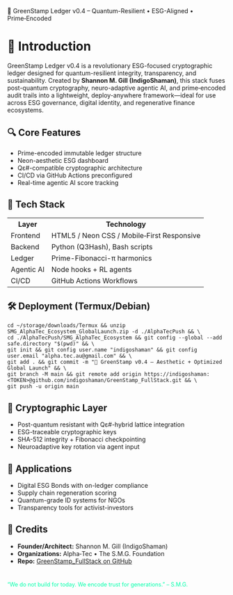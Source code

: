 
  <div class="banner">🌿 GreenStamp Ledger v0.4 – Quantum-Resilient • ESG-Aligned • Prime‑Encoded</div>

  <h1>🚀 Introduction</h1>
  <p>
    GreenStamp Ledger v0.4 is a revolutionary ESG-focused cryptographic ledger designed for quantum-resilient integrity,
    transparency, and sustainability. Created by <strong>Shannon M. Gill (IndigoShaman)</strong>, this stack fuses
    post-quantum cryptography, neuro-adaptive agentic AI, and prime‑encoded audit trails into a lightweight,
    deploy-anywhere framework—ideal for use across ESG governance, digital identity, and regenerative finance ecosystems.
  </p>

  <h2>🔍 Core Features</h2>
  <ul>
    <li>Prime-encoded immutable ledger structure</li>
    <li>Neon-aesthetic ESG dashboard</li>
    <li>Qɛ#-compatible cryptographic architecture</li>
    <li>CI/CD via GitHub Actions preconfigured</li>
    <li>Real-time agentic AI score tracking</li>
  </ul>

  <h2>🧠 Tech Stack</h2>
  <table>
    <tr><th>Layer</th><th>Technology</th></tr>
    <tr><td>Frontend</td><td>HTML5 / Neon CSS / Mobile‑First Responsive</td></tr>
    <tr><td>Backend</td><td>Python (Q3Hash), Bash scripts</td></tr>
    <tr><td>Ledger</td><td>Prime-Fibonacci-π harmonics</td></tr>
    <tr><td>Agentic AI</td><td>Node hooks + RL agents</td></tr>
    <tr><td>CI/CD</td><td>GitHub Actions Workflows</td></tr>
  </table>

  <h2>🛠️ Deployment (Termux/Debian)</h2>
  <pre><code>cd ~/storage/downloads/Termux && unzip SMG_AlphaTec_Ecosystem_GlobalLaunch.zip -d ./AlphaTecPush && \
cd ./AlphaTecPush/SMG_AlphaTec_Ecosystem && git config --global --add safe.directory "$(pwd)" && \
git init && git config user.name "indigoshaman" && git config user.email "alpha.tec.au@gmail.com" && \
git add . && git commit -m "🌿 GreenStamp v0.4 – Aesthetic + Optimized Global Launch" && \
git branch -M main && git remote add origin https://indigoshaman:&lt;TOKEN&gt;@github.com/indigoshaman/GreenStamp_FullStack.git && \
git push -u origin main</code></pre>

  <h2>🔐 Cryptographic Layer</h2>
  <ul>
    <li>Post-quantum resistant with Qɛ#-hybrid lattice integration</li>
    <li>ESG-traceable cryptographic keys</li>
    <li>SHA-512 integrity + Fibonacci checkpointing</li>
    <li>Neuroadaptive key rotation via agent input</li>
  </ul>

  <h2>📌 Applications</h2>
  <ul>
    <li>Digital ESG Bonds with on-ledger compliance</li>
    <li>Supply chain regeneration scoring</li>
    <li>Quantum-grade ID systems for NGOs</li>
    <li>Transparency tools for activist-investors</li>
  </ul>

  <h2>👤 Credits</h2>
  <ul>
    <li><strong>Founder/Architect:</strong> Shannon M. Gill (IndigoShaman)</li>
    <li><strong>Organizations:</strong> Alpha‑Tec • The S.M.G. Foundation</li>
    <li><strong>Repo:</strong> <a href="https://github.com/indigoshaman/GreenStamp_FullStack" target="_blank">GreenStamp_FullStack on GitHub</a></li>
  </ul>

  <p style="margin-top: 3em; font-size: 0.9em; color: #00ffaa;">
    “We do not build for today. We encode trust for generations.” – S.M.G.
  </p>
</body>
</html>